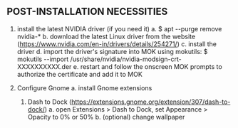 
## POST-INSTALLATION NECESSITIES

1. install the latest NVIDIA driver (if you need it)
  a. $ apt --purge remove nvidia-*
  b. download the latest Linux driver from the website (https://www.nvidia.com/en-in/drivers/details/254271/)
  c. install the driver
  d. import the driver's signature into MOK using mokutils:
    $ mokutils --import /usr/share/nvidia/nvidia-modsign-crt-XXXXXXXXXX.der
  e. restart and follow the onscreen MOK prompts to authorize the certificate and add it to MOK

2. Configure Gnome
  a. install Gnome extensions
    1. Dash to Dock (https://extensions.gnome.org/extension/307/dash-to-dock/)
      a. open Extensions > Dash to Dock, set Appearance > Opacity to 0% or 50%
  b. (optional) change wallpaper
